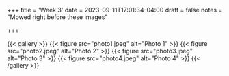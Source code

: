 +++
title = 'Week 3'
date = 2023-09-11T17:01:34-04:00
draft = false
notes = "Mowed right before these images"

+++

{{< gallery >}}
  {{< figure src="photo1.jpeg" alt="Photo 1" >}}
  {{< figure src="photo2.jpeg" alt="Photo 2" >}}
  {{< figure src="photo3.jpeg" alt="Photo 3" >}}
  {{< figure src="photo4.jpeg" alt="Photo 4" >}}
{{< /gallery >}}
